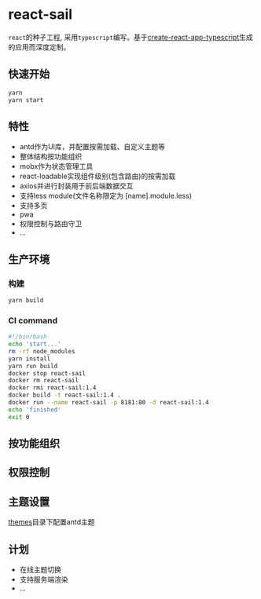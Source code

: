 # react-sail

`react`的种子工程, 采用`typescript`编写。基于[create-react-app-typescript](https://github.com/wmonk/create-react-app-typescript)生成的应用而深度定制。

## 快速开始

```bash
yarn
yarn start
```

## 特性

+ antd作为UI库，并配置按需加载、自定义主题等
+ 整体结构按功能组织
+ mobx作为状态管理工具
+ react-loadable实现组件级别(包含路由)的按需加载
+ axios并进行封装用于前后端数据交互
+ 支持less module(文件名称限定为 [name].module.less)
+ 支持多页
+ pwa
+ 权限控制与路由守卫
+ ...

## 生产环境

### 构建

```bash
yarn build
```

### CI command

```bash
#!/bin/bash
echo 'start...'
rm -rf node_modules
yarn install
yarn run build
docker stop react-sail
docker rm react-sail
docker rmi react-sail:1.4
docker build -t react-sail:1.4 .
docker run --name react-sail -p 8181:80 -d react-sail:1.4
echo 'finished'
exit 0
```

## 按功能组织

## 权限控制

## 主题设置

[themes]('./themes')目录下配置antd主题

## 计划

+ 在线主题切换
+ 支持服务端渲染
+ ...
